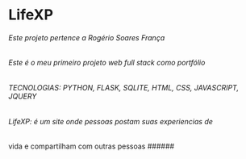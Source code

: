 # LifeXP


###### Este projeto pertence a Rogério Soares França ######


###### Este é o meu primeiro projeto web full stack como portfólio ######


###### TECNOLOGIAS: PYTHON, FLASK, SQLITE, HTML, CSS, JAVASCRIPT, JQUERY ######



###### LifeXP: é um site onde pessoas postam suas experiencias de
vida e compartilham com outras pessoas ######
